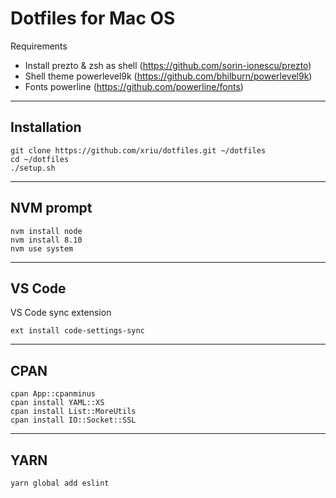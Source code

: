 # Dotfiles for Mac OS

Requirements

- Install prezto & zsh as shell (https://github.com/sorin-ionescu/prezto)
- Shell theme powerlevel9k (https://github.com/bhilburn/powerlevel9k)
- Fonts powerline (https://github.com/powerline/fonts)

***

## Installation

```
git clone https://github.com/xriu/dotfiles.git ~/dotfiles
cd ~/dotfiles
./setup.sh
```

***

## NVM prompt

```
nvm install node
nvm install 8.10
nvm use system
```

***

## VS Code

VS Code sync extension
```
ext install code-settings-sync
```

***

## CPAN

```
cpan App::cpanminus
cpan install YAML::XS
cpan install List::MoreUtils
cpan install IO::Socket::SSL
```

***

## YARN

```
yarn global add eslint
```

